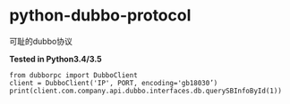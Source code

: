 # python-dubbo-protocol

可耻的dubbo协议

**Tested in Python3.4/3.5**

```
from dubborpc import DubboClient
client = DubboClient('IP', PORT, encoding='gb18030’)
print(client.com.company.api.dubbo.interfaces.db.querySBInfoById(1))
```
